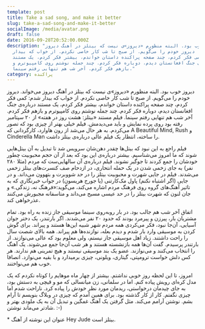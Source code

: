 ```yaml
---
template: post
title: Take a sad song, and make it better
slug: take-a-sad-song-and-make-it-better
socialImage: /media/avatar.png
draft: false
date: 2016-09-28T20:52:00.000Z
description: "دیروز خوب بود. البته منظورم «دیروز»ی نیست که بیتلز در آهنگ دیروز
  می‌خواند. دیروز خودم را می‌گویم. از صبح تا شب کار خاصی نکردم. از خواب که بیدار
  شدم: کمی فکر کردم، چند صفحه پراکنده داستان خواندم، بیشتر فکر کردم، یک مستند
  درباره‌ی جنگ افغانستان دیدم، دوباره فکر کردم. چند جمله نوشتم روی کامپیوترم و
  بازهم فکر کردم. آخر شب هم تنهایی رفتم سینما."
category: پراکنده
---
```

دیروز خوب بود. البته منظورم «دیروز»ی نیست که بیتلز در آهنگ دیروز می‌خواند. دیروز خودم را می‌گویم. از صبح تا شب کار خاصی نکردم. از خواب که بیدار شدم: کمی فکر کردم، چند صفحه پراکنده داستان خواندم، بیشتر فکر کردم، یک مستند درباره‌ی جنگ افغانستان دیدم، دوباره فکر کردم. چند جمله نوشتم روی کامپیوترم و بازهم فکر کردم. آخر شب هم تنهایی رفتم سینما. فیلم مستند «بیتلز: هشت روز در هفته» از ۲۰ سپتامبر رفته بود روی پرده نمایش و باید می‌دیدمش. فیلم خیلی بهتر از چیزی بود که تصور می‌کردم. به هر حال می‌شد از رون هاوارد، کارگردانی که A Beautiful Mind, Rush و Cinderella Man را ساخته، انتظار یک فیلم عالی درباره‌ی بیتلز داشت.

فیلم راجع به این نبود که بیتل‌ها چقدر دهن‌شان سرویس شد تا تبدیل به آن بیتل‌هایی شوند که ما امروز می‌شناسیم. بیشتر درباره‌ی این بود که بعد از آن حجم محبوبیت چطور خودشان را جمع کردند تا جوگیر نشوند. فیلم درباره‌ی آن سالهایی‌ست که مردم (مثلا ۲۸۰ نفر) به جای زخمی شدن در یک حمله انتحاری، در ازدحام صف‌ کنسرت‌های بیتلز زخمی می‌شدند. فیلم در جایی شهرت و محبوبیت بیتلز را در حد شووبرت و بتهوون می‌داند. و در جایی (اگر اشتباه نکنم) پاول مک‌کارتنی (یا جورج هریسون) در جواب خبرنگاری که به تاثیر آهنگ‌های گروه روی فرهنگ مردم اشاره می‌کند، می‌گوید:«فرهنگ نه، زندگی.» و جان لنون که شهرت بیتلز را در حد عیسی مسیح می‌داند و متاسفانه مجبورش می‌کنند عذرخواهی کند.

اتفاق آخر شب هم جالب بود. در بار روبه‌روی سینما موسیقی جاز زنده به راه بود. تمام مشتریان بار، پیرزن و پیرمرد بودند که حدود ۲۰ نفر می‌شدند. اگر بارتندر، یک دختر جوان آسیایی، آن‌جا نبود، فکر می‌کردی همه مردم شهر شبیه این‌ها هستند و پیراند. برای گوش کردن به موسیقی وارد بار شدم و دیدم بعله، نوازنده‌ها هم پیراند. همه بالای شصت سال را راحت داشتند. زیاد اهل موسیقی جاز نیستم، ولی معلوم بود که عالی می‌نوازند. از بارتندر پرسیدم. گفت آن‌ها همه بازنشسته هستند و هر شب آن‌جا جمع می‌شوند. یک آهنگ را انتخاب می‌کنند و می‌نوازند. عضو یک بند موسیقی نیستند و هیچ تمرینی هم ندارند. هر کس دلش خواست ترومپتی، گیتاری، ویلونی، چیزی برمیدارد و با بقیه می‌نوازد. انصافا خوب هم می‌نواختند.

امروز، تا این لحظه روز خوبی نداشتم. بیشتر از چهار ماه موهایم را کوتاه نکردم که یک مدل کره‌ای رویش پیاده کنم. اما در سلمانی، زن میانسالی که مو و قیچی به دستش بود، به جای چیدمان درخواستی، ریدمان مورد نظر خودش را پیاده کرد. ناراحت شدم اما چیزی نگفتم. کار از کار گذشته بود. برای همین آمدم که چیزی در وبلاگ بنویسم تا آرام بشم. نوشتن آرامم می‌کند. مثل گرفتن یک آهنگ غمگین و تبدیل آن به یک ملودی بهتر و شادتر می‌ماند نوشتن. :-)

\* عنوان این نوشته از آهنگ Hey Jude بیتلز است.